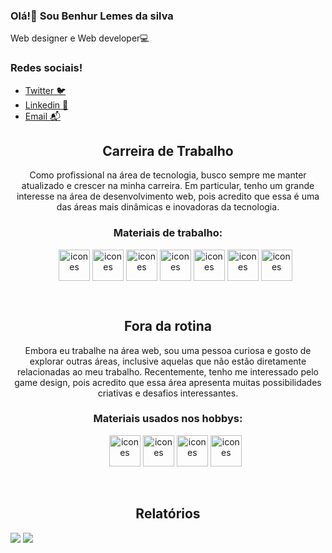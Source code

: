 ### Olá!👋 Sou Benhur Lemes da silva
Web designer e Web developer💻

<div display="inline">
    <h3>Redes sociais!</h3>
  <ul>
    <li>
      <a href="https://twitter.com/BaianKun">Twitter 🐦</a>
    </li>
    <li>
      <a href="https://www.linkedin.com/in/benhur-lemes-da-silva-664963255/">Linkedin 👔 </a>
    </li>
    <li>
      <a href=mailto:Benhurlemes1@gmail.com>Email 📬</a>
    </li>
  </ul>
</div>
<div align="center">
  <h2>Carreira de Trabalho</h2>
  <p>Como profissional na área de tecnologia, busco sempre me manter atualizado e crescer na minha carreira. Em particular, tenho um grande interesse na área de desenvolvimento web, pois acredito que essa é uma das áreas mais dinâmicas e inovadoras da tecnologia.</p> 
  <h3>Materiais de trabalho:</h3>
  <ul align="center">
    <img align='center' alt='icones' height="50" width="50" src="https://cdn.jsdelivr.net/gh/devicons/devicon/icons/html5/html5-original.svg" />
    <img align='center' alt='icones' height="50" width="50" src="https://cdn.jsdelivr.net/gh/devicons/devicon/icons/css3/css3-original.svg" />
    <img align='center' alt='icones' height="50" width="50" src="https://cdn.jsdelivr.net/gh/devicons/devicon/icons/javascript/javascript-original.svg" />
    <img align='center' alt='icones' height="50" width="50" src="https://cdn.jsdelivr.net/gh/devicons/devicon/icons/php/php-plain.svg" />
    <img align='center' alt='icones' height="50" width="50" src="https://cdn.jsdelivr.net/gh/devicons/devicon/icons/wordpress/wordpress-plain.svg" />
    <img align='center' alt='icones' height="50" width="50" src="https://cdn.jsdelivr.net/gh/devicons/devicon/icons/python/python-original.svg" />
    <img align='center' alt='icones' height="50" width="50" src="https://cdn.jsdelivr.net/gh/devicons/devicon/icons/java/java-plain.svg" />
  </ul>
</div>
<br>
<div align="center">
  <h2>Fora da rotina</h2>
  <p>Embora eu trabalhe na área web, sou uma pessoa curiosa e gosto de explorar outras áreas, inclusive aquelas que não estão diretamente relacionadas ao meu trabalho. Recentemente, tenho me interessado pelo game design, pois acredito que essa área apresenta muitas possibilidades criativas e desafios interessantes.</p>
  <div>
    <h3>Materiais usados nos hobbys:</h3>
    <ul align="center">
      <img alt='icones' height="50" width="50" src="https://cdn.jsdelivr.net/gh/devicons/devicon/icons/csharp/csharp-original.svg" />
      <img alt='icones' height="50" width="50" src="https://cdn.jsdelivr.net/gh/devicons/devicon/icons/unity/unity-original.svg" />
      <img alt='icones' height="50" width="50" src="https://cdn.jsdelivr.net/gh/devicons/devicon/icons/godot/godot-original.svg" />
      <img alt='icones' height="50" width="50" src="https://cdn.jsdelivr.net/gh/devicons/devicon/icons/blender/blender-original.svg" />
    </ul>
  </div>
</div><br>

<h2 align="center">Relatórios</h2>

![](http://github-profile-summary-cards.vercel.app/api/cards/stats?username=BenhurLemes&theme=dark)
![](http://github-profile-summary-cards.vercel.app/api/cards/repos-per-language?username=BenhurLemes&theme=dark)


